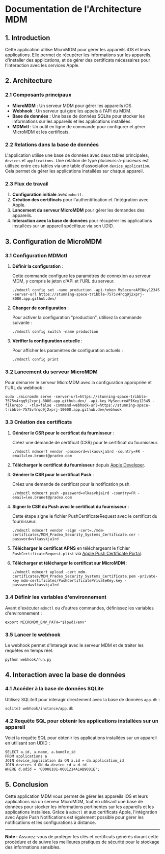 # Documentation de l'Architecture MDM

## 1. Introduction

Cette application utilise MicroMDM pour gérer les appareils iOS et leurs applications. Elle permet de récupérer les informations sur les appareils, d'installer des applications, et de gérer des certificats nécessaires pour l'interaction avec les services Apple.

## 2. Architecture

### 2.1 Composants principaux

- **MicroMDM** : Un serveur MDM pour gérer les appareils iOS.
- **Webhook** : Un serveur qui gère les appels à l'API du MDM.
- **Base de données** : Une base de données SQLite pour stocker les informations sur les appareils et les applications installées.
- **MDMctl** : Un outil en ligne de commande pour configurer et gérer MicroMDM et les certificats.

### 2.2 Relations dans la base de données

L'application utilise une base de données avec deux tables principales, `devices` et `applications`. Une relation de type plusieurs-à-plusieurs est utilisée entre ces tables via une table d'association `device_application`. Cela permet de gérer les applications installées sur chaque appareil.

### 2.3 Flux de travail

1. **Configuration initiale** avec `mdmctl`.
2. **Création des certificats** pour l'authentification et l'intégration avec Apple.
3. **Lancement du serveur MicroMDM** pour gérer les demandes des appareils.
4. **Interaction avec la base de données** pour récupérer les applications installées sur un appareil spécifique via son UDID.

## 3. Configuration de MicroMDM

### 3.1 Configuration MDMctl

1. **Définir la configuration** :

   Cette commande configure les paramètres de connexion au serveur MDM, y compris le jeton d'API et l'URL du serveur.

   ```
   ./mdmctl config set -name production -api-token MySecureAPIKey12345 -server-url https://stunning-space-tribble-7575v4rqq9j2xprj-8080.app.github.dev/
   ```

2. **Changer de configuration** :

   Pour activer la configuration "production", utilisez la commande suivante :

   ```
   ./mdmctl config switch -name production
   ```

3. **Vérifier la configuration actuelle** :

   Pour afficher les paramètres de configuration actuels :

   ```
   ./mdmctl config print
   ```

### 3.2 Lancement du serveur MicroMDM

Pour démarrer le serveur MicroMDM avec la configuration appropriée et l'URL du webhook :

```
sudo ./micromdm serve -server-url=https://stunning-space-tribble-7575v4rqq9j2xprj-8080.app.github.dev/ -api-key MySecureAPIKey12345 -filerepo . -tls=false -command-webhook-url=https://stunning-space-tribble-7575v4rqq9j2xprj-10000.app.github.dev/webhook
```

### 3.3 Création des certificats

1. **Générer le CSR pour le certificat du fournisseur** :

   Créez une demande de certificat (CSR) pour le certificat du fournisseur.

   ```
   ./mdmctl mdmcert vendor -password=vlkasvkja1rd -country=FR -email=leo.brunet@pradeo.com
   ```

2. **Télécharger le certificat du fournisseur** depuis [Apple Developer](https://developer.apple.com/account/resources/certificates/add/download/7WGG8N2HK9).

3. **Générer le CSR pour le certificat Push** :

   Créez une demande de certificat pour la notification push.

   ```
   ./mdmctl mdmcert push -password=vlkasvkja1rd -country=FR -email=leo.brunet@pradeo.com
   ```

4. **Signer le CSR du Push avec le certificat du fournisseur** :

   Cette étape signe le fichier PushCertificateRequest avec le certificat du fournisseur.

   ```
   ./mdmctl mdmcert vendor -sign -cert=./mdm-certificates/MDM_Pradeo_Security_Systems_Certificate.cer -password=vlkasvkja1rd
   ```

5. **Télécharger le certificat APNS** en téléchargeant le fichier `PushCertificateRequest.plist` via [Apple Push Certificate Portal](https://identity.apple.com/pushcert/).

6. **Télécharger et télécharger le certificat sur MicroMDM** :

   ```
   ./mdmctl mdmcert upload -cert mdm-certificates/MDM_Pradeo_Security_Systems_Certificate.pem -private-key mdm-certificates/PushCertificatePrivateKey.key -password=vlkasvkja1rd
   ```

### 3.4 Définir les variables d'environnement

Avant d'exécuter `mdmctl` ou d'autres commandes, définissez les variables d'environnement :

```
export MICROMDM_ENV_PATH="$(pwd)/env"
```

### 3.5 Lancer le webhook

Le webhook permet d'interagir avec le serveur MDM et de traiter les requêtes en temps réel.

```
python webhook/run.py
```

## 4. Interaction avec la base de données

### 4.1 Accéder à la base de données SQLite

Utilisez SQLite3 pour interagir directement avec la base de données `app.db` :

```
sqlite3 webhook/instance/app.db
```

### 4.2 Requête SQL pour obtenir les applications installées sur un appareil

Voici la requête SQL pour obtenir les applications installées sur un appareil en utilisant son UDID :

```
SELECT a.id, a.name, a.bundle_id
FROM applications a
JOIN device_application da ON a.id = da.application_id
JOIN devices d ON da.device_id = d.id
WHERE d.udid = '00008101-0001214A1AB9001E';
```

## 5. Conclusion

Cette application MDM vous permet de gérer les appareils iOS et leurs applications via un serveur MicroMDM, tout en utilisant une base de données pour stocker les informations pertinentes sur les appareils et les applications installées. Grâce à `mdmctl` et aux certificats Apple, l'intégration avec Apple Push Notifications est également possible pour gérer les notifications et les configurations à distance.

---

**Note :** Assurez-vous de protéger les clés et certificats générés durant cette procédure et de suivre les meilleures pratiques de sécurité pour le stockage des informations sensibles.
